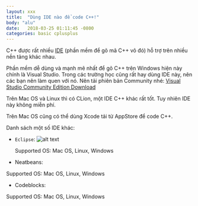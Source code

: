 ```yaml
---
layout: xxx
title:  "Dùng IDE nào để code C++!"
body: "alu"
date:   2018-03-25 01:11:45 -0800
categories: basic cplusplus
---
```

<!--{% include mycomponent.html %}-->

C++ được rất nhiều [IDE](https://www.google.com) (phần mềm để gõ mã C++ vô đó) hỗ trợ trên nhiều nền tảng khác nhau.

Phần mềm dễ dùng và mạnh mẽ nhất để gõ C++ trên Windows hiện này chính là Visual Studio. Trong các trường học cũng rất hay dùng IDE này, nên các bạn nên làm quen với nó. Nên tải phiên bản Community nhé:
[Visual Studio Community Edition Download](https://www.visualstudio.com/downloads/) 

Trên Mac OS và Linux thì có CLion, một IDE C++ khác rất tốt. Tuy nhiên IDE này không miễn phí.

Trên Mac OS cũng có thể dùng Xcode tải từ AppStore để code C++.

Danh sách một số IDE khác:

- `Eclipse`:
![alt text](https://raw.githubusercontent.com/makegamelike/makegamelike.github.io/master/JavaClassicWithGradle.png "Logo Title Text 1")

    Supported OS: Mac OS, Linux, Windows

- Neatbeans:

Supported OS: Mac OS, Linux, Windows

- Codeblocks:

Supported OS: Mac OS, Linux, Windows


